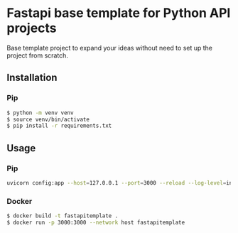 # Fastapi base template for Python API projects

Base template project to expand your ideas without need to set up the project from scratch.

## Installation

### Pip

```bash
$ python -m venv venv
$ source venv/bin/activate
$ pip install -r requirements.txt
```

## Usage

### Pip

```bash
uvicorn config:app --host=127.0.0.1 --port=3000 --reload --log-level=info
```


### Docker
    
```bash
$ docker build -t fastapitemplate .
$ docker run -p 3000:3000 --network host fastapitemplate

```